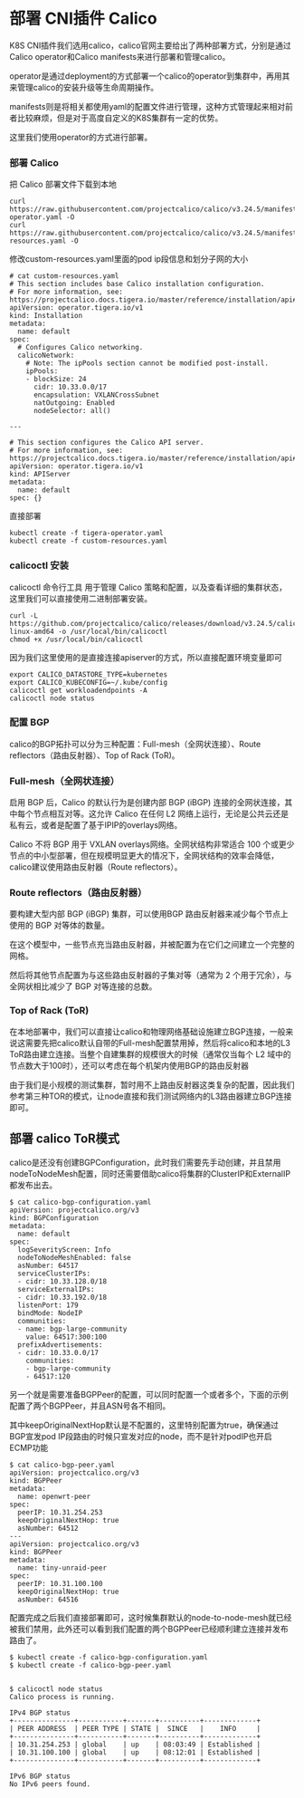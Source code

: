 # 部署 CNI插件 Calico

K8S CNI插件我们选用calico，calico官网主要给出了两种部署方式，分别是通过Calico operator和Calico manifests来进行部署和管理calico。

operator是通过deployment的方式部署一个calico的operator到集群中，再用其来管理calico的安装升级等生命周期操作。

manifests则是将相关都使用yaml的配置文件进行管理，这种方式管理起来相对前者比较麻烦，但是对于高度自定义的K8S集群有一定的优势。

这里我们使用operator的方式进行部署。

### 部署 Calico

把 Calico 部署文件下载到本地
```
curl https://raw.githubusercontent.com/projectcalico/calico/v3.24.5/manifests/tigera-operator.yaml -O
curl https://raw.githubusercontent.com/projectcalico/calico/v3.24.5/manifests/custom-resources.yaml -O
```

修改custom-resources.yaml里面的pod ip段信息和划分子网的大小

```
# cat custom-resources.yaml
# This section includes base Calico installation configuration.
# For more information, see: https://projectcalico.docs.tigera.io/master/reference/installation/api#operator.tigera.io/v1.Installation
apiVersion: operator.tigera.io/v1
kind: Installation
metadata:
  name: default
spec:
  # Configures Calico networking.
  calicoNetwork:
    # Note: The ipPools section cannot be modified post-install.
    ipPools:
    - blockSize: 24
      cidr: 10.33.0.0/17
      encapsulation: VXLANCrossSubnet
      natOutgoing: Enabled
      nodeSelector: all()

---

# This section configures the Calico API server.
# For more information, see: https://projectcalico.docs.tigera.io/master/reference/installation/api#operator.tigera.io/v1.APIServer
apiVersion: operator.tigera.io/v1
kind: APIServer
metadata:
  name: default
spec: {}
```

直接部署

```
kubectl create -f tigera-operator.yaml
kubectl create -f custom-resources.yaml
```

### calicoctl 安装

calicoctl 命令行工具 用于管理 Calico 策略和配置，以及查看详细的集群状态， 这里我们可以直接使用二进制部署安装。

```
curl -L https://github.com/projectcalico/calico/releases/download/v3.24.5/calicoctl-linux-amd64 -o /usr/local/bin/calicoctl
chmod +x /usr/local/bin/calicoctl
```

因为我们这里使用的是直接连接apiserver的方式，所以直接配置环境变量即可

```
export CALICO_DATASTORE_TYPE=kubernetes
export CALICO_KUBECONFIG=~/.kube/config
calicoctl get workloadendpoints -A
calicoctl node status
```

### 配置 BGP 

calico的BGP拓扑可以分为三种配置：Full-mesh（全网状连接）、Route reflectors（路由反射器）、Top of Rack (ToR)。

### Full-mesh（全网状连接）

启用 BGP 后，Calico 的默认行为是创建内部 BGP (iBGP) 连接的全网状连接，其中每个节点相互对等。这允许 Calico 在任何 L2 网络上运行，无论是公共云还是私有云，或者是配置了基于IPIP的overlays网络。

Calico 不将 BGP 用于 VXLAN overlays网络。全网状结构非常适合 100 个或更少节点的中小型部署，但在规模明显更大的情况下，全网状结构的效率会降低，calico建议使用路由反射器（Route reflectors）。

### Route reflectors（路由反射器）

要构建大型内部 BGP (iBGP) 集群，可以使用BGP 路由反射器来减少每个节点上使用的 BGP 对等体的数量。

在这个模型中，一些节点充当路由反射器，并被配置为在它们之间建立一个完整的网格。

然后将其他节点配置为与这些路由反射器的子集对等（通常为 2 个用于冗余），与全网状相比减少了 BGP 对等连接的总数。


### Top of Rack (ToR)

在本地部署中，我们可以直接让calico和物理网络基础设施建立BGP连接，一般来说这需要先把calico默认自带的Full-mesh配置禁用掉，然后将calico和本地的L3 ToR路由建立连接。当整个自建集群的规模很大的时候（通常仅当每个 L2 域中的节点数大于100时），还可以考虑在每个机架内使用BGP的路由反射器


由于我们是小规模的测试集群，暂时用不上路由反射器这类复杂的配置，因此我们参考第三种TOR的模式，让node直接和我们测试网络内的L3路由器建立BGP连接即可。


## 部署 calico ToR模式

calico是还没有创建BGPConfiguration，此时我们需要先手动创建，并且禁用nodeToNodeMesh配置，同时还需要借助calico将集群的ClusterIP和ExternalIP都发布出去。

```
$ cat calico-bgp-configuration.yaml
apiVersion: projectcalico.org/v3
kind: BGPConfiguration
metadata:
  name: default
spec:
  logSeverityScreen: Info
  nodeToNodeMeshEnabled: false
  asNumber: 64517
  serviceClusterIPs:
  - cidr: 10.33.128.0/18
  serviceExternalIPs:
  - cidr: 10.33.192.0/18
  listenPort: 179
  bindMode: NodeIP
  communities:
  - name: bgp-large-community
    value: 64517:300:100
  prefixAdvertisements:
  - cidr: 10.33.0.0/17
    communities:
    - bgp-large-community
    - 64517:120

```

另一个就是需要准备BGPPeer的配置，可以同时配置一个或者多个，下面的示例配置了两个BGPPeer，并且ASN号各不相同。

其中keepOriginalNextHop默认是不配置的，这里特别配置为true，确保通过BGP宣发pod IP段路由的时候只宣发对应的node，而不是针对podIP也开启ECMP功能

```
$ cat calico-bgp-peer.yaml
apiVersion: projectcalico.org/v3
kind: BGPPeer
metadata:
  name: openwrt-peer
spec:
  peerIP: 10.31.254.253
  keepOriginalNextHop: true
  asNumber: 64512
---
apiVersion: projectcalico.org/v3
kind: BGPPeer
metadata:
  name: tiny-unraid-peer
spec:
  peerIP: 10.31.100.100
  keepOriginalNextHop: true
  asNumber: 64516

```

配置完成之后我们直接部署即可，这时候集群默认的node-to-node-mesh就已经被我们禁用，此外还可以看到我们配置的两个BGPPeer已经顺利建立连接并发布路由了。

```
$ kubectl create -f calico-bgp-configuration.yaml
$ kubectl create -f calico-bgp-peer.yaml


$ calicoctl node status
Calico process is running.

IPv4 BGP status
+---------------+-----------+-------+----------+-------------+
| PEER ADDRESS  | PEER TYPE | STATE |  SINCE   |    INFO     |
+---------------+-----------+-------+----------+-------------+
| 10.31.254.253 | global    | up    | 08:03:49 | Established |
| 10.31.100.100 | global    | up    | 08:12:01 | Established |
+---------------+-----------+-------+----------+-------------+

IPv6 BGP status
No IPv6 peers found.
```